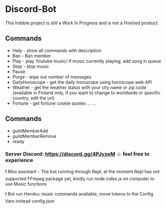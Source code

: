 # Discord-Bot
This hobbie project is still a Work In Progress and is not a finished product.

Commands
----------------------------
- Help - show all commands with description
- Ban - Ban member
- Play - play Youtube music/ if music currently playing, add song in queue
- Stop - stop music
- Pause 
- Purge - wipe out number of messages
- DailyHoroscope - get the daily horoscope using horoscope web API
- Weather - get the weather status with your city name or zip code (available in Finland only, if you want to change to worldwide or specific country, edit the url)
- Fortune - get fortune cookie quotes
...
...

Commands
----------------------------
- guildMemberAdd
- guildMemberRemove
- ready

### Server Discord:  https://discord.gg/4PJvzeM :relaxed: feel free to experience
:heavy_exclamation_mark: Moo assistant - The bot running through Repl, at the moment Repl has not supported FFmpeg package yet, kindly run node index.js on computer to use Music functions


:heavy_exclamation_mark: Bot run Heroku: music commands available, move tokens to the Config Vars instead config.json
